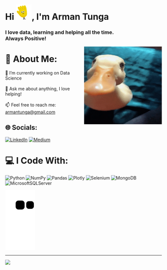 <h1 align="left">Hi <img src="https://github.com/ArmanTunga/armantunga/blob/0065b1e69f4c93da2af0af4ebe43c6482551ea2a/src/hello.gif" width="50" />, I'm Arman Tunga</h1>
<h3 align="left">I love data, learning and helping all the time.<br> Always Positive!</h3>

<img align="right" alt="Coding" width="250" height="250" src="https://github.com/ArmanTunga/armantunga/blob/main/src/duck.gif" />

# 💫 About Me:
🔭 I’m currently working on Data Science<br><br>💬 Ask me about anything, I love helping!<br><br>📫 Feel free to reach me: armantunga@gmail.com


## 🌐 Socials:
[![LinkedIn](https://img.shields.io/badge/LinkedIn-%230077B5.svg?logo=linkedin&logoColor=white)](https://linkedin.com/in/armantunga) [![Medium](https://img.shields.io/badge/Medium-12100E?logo=medium&logoColor=white)](https://medium.com/@@armantunga) 

# 💻 I Code With:
![Python](https://img.shields.io/badge/python-3670A0?style=for-the-badge&logo=python&logoColor=ffdd54) ![NumPy](https://img.shields.io/badge/numpy-%23013243.svg?style=for-the-badge&logo=numpy&logoColor=white) ![Pandas](https://img.shields.io/badge/pandas-%23150458.svg?style=for-the-badge&logo=pandas&logoColor=white) ![Plotly](https://img.shields.io/badge/Plotly-%233F4F75.svg?style=for-the-badge&logo=plotly&logoColor=white) ![Selenium](https://img.shields.io/badge/-selenium-%43B02A?style=for-the-badge&logo=selenium&logoColor=white) ![MongoDB](https://img.shields.io/badge/MongoDB-%234ea94b.svg?style=for-the-badge&logo=mongodb&logoColor=white) ![MicrosoftSQLServer](https://img.shields.io/badge/Microsoft%20SQL%20Sever-CC2927?style=for-the-badge&logo=microsoft%20sql%20server&logoColor=white)

![Snake animation](https://github.com/armantunga/armantunga/blob/output/github-contribution-grid-snake.svg)

---
[![](https://visitcount.itsvg.in/api?id=armantunga&icon=0&color=6)](https://visitcount.itsvg.in)

<!-- Proudly created with GPRM ( https://gprm.itsvg.in ) -->
